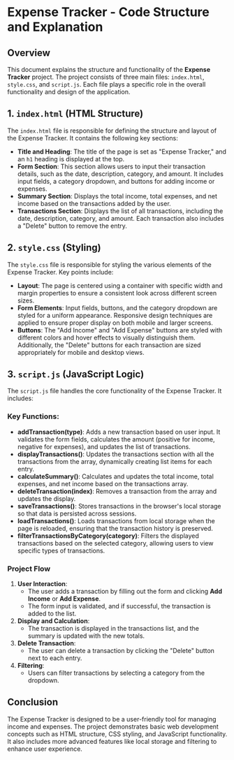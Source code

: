 
# Expense Tracker - Code Structure and Explanation

## Overview
This document explains the structure and functionality of the **Expense Tracker** project. The project consists of three main files: `index.html`, `style.css`, and `script.js`. Each file plays a specific role in the overall functionality and design of the application.

## 1. `index.html` (HTML Structure)
The `index.html` file is responsible for defining the structure and layout of the Expense Tracker. It contains the following key sections:

- **Title and Heading**: The title of the page is set as "Expense Tracker," and an `h1` heading is displayed at the top.
- **Form Section**: This section allows users to input their transaction details, such as the date, description, category, and amount. It includes input fields, a category dropdown, and buttons for adding income or expenses.
- **Summary Section**: Displays the total income, total expenses, and net income based on the transactions added by the user.
- **Transactions Section**: Displays the list of all transactions, including the date, description, category, and amount. Each transaction also includes a "Delete" button to remove the entry.

## 2. `style.css` (Styling)
The `style.css` file is responsible for styling the various elements of the Expense Tracker. Key points include:

- **Layout**: The page is centered using a container with specific width and margin properties to ensure a consistent look across different screen sizes.
- **Form Elements**: Input fields, buttons, and the category dropdown are styled for a uniform appearance. Responsive design techniques are applied to ensure proper display on both mobile and larger screens.
- **Buttons**: The "Add Income" and "Add Expense" buttons are styled with different colors and hover effects to visually distinguish them. Additionally, the "Delete" buttons for each transaction are sized appropriately for mobile and desktop views.

## 3. `script.js` (JavaScript Logic)
The `script.js` file handles the core functionality of the Expense Tracker. It includes:

### Key Functions:
- **addTransaction(type)**: Adds a new transaction based on user input. It validates the form fields, calculates the amount (positive for income, negative for expenses), and updates the list of transactions.
- **displayTransactions()**: Updates the transactions section with all the transactions from the array, dynamically creating list items for each entry.
- **calculateSummary()**: Calculates and updates the total income, total expenses, and net income based on the transactions array.
- **deleteTransaction(index)**: Removes a transaction from the array and updates the display.
- **saveTransactions()**: Stores transactions in the browser's local storage so that data is persisted across sessions.
- **loadTransactions()**: Loads transactions from local storage when the page is reloaded, ensuring that the transaction history is preserved.
- **filterTransactionsByCategory(category)**: Filters the displayed transactions based on the selected category, allowing users to view specific types of transactions.

### Project Flow
1. **User Interaction**:
   - The user adds a transaction by filling out the form and clicking **Add Income** or **Add Expense**.
   - The form input is validated, and if successful, the transaction is added to the list.
2. **Display and Calculation**:
   - The transaction is displayed in the transactions list, and the summary is updated with the new totals.
3. **Delete Transaction**:
   - The user can delete a transaction by clicking the "Delete" button next to each entry.
4. **Filtering**:
   - Users can filter transactions by selecting a category from the dropdown.

## Conclusion
The Expense Tracker is designed to be a user-friendly tool for managing income and expenses. The project demonstrates basic web development concepts such as HTML structure, CSS styling, and JavaScript functionality. It also includes more advanced features like local storage and filtering to enhance user experience.
